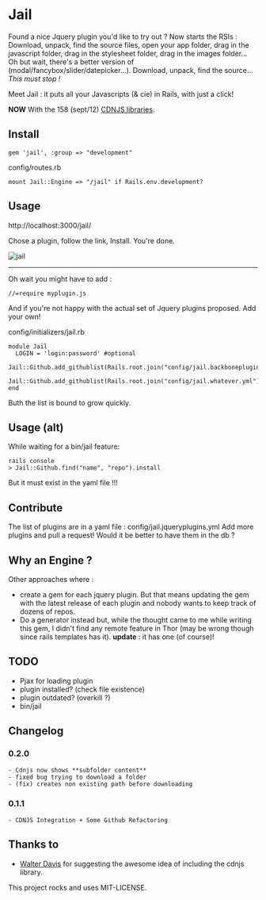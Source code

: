 # Jail

Found a nice Jquery plugin you'd like to try out ? Now starts the RSIs :
Download, unpack, find the source files, open your app folder, drag in the javascript folder, drag in the stylesheet folder, drag in the images folder...  Oh but wait, there's a better version of (modal/fancybox/slider/datepicker...). Download, unpack, find the source... _This must stop !_

Meet Jail : it puts all your Javascripts (& cie) in Rails, with just a click!

**NOW** With the 158 (sept/12) [CDNJS libraries](/cdnjs/cdnjs).

## Install

    gem 'jail', :group => "development"

config/routes.rb

    mount Jail::Engine => "/jail" if Rails.env.development?

## Usage

http://localhost:3000/jail/

Chose a plugin, follow the link, Install. You're done.


![jail](/charly/jail/raw/master/jail.png)

---

Oh wait you might have to add :

    //=require myplugin.js

And if you're not happy with the actual set of Jquery plugins proposed. Add your own!

config/initializers/jail.rb

    module Jail
      LOGIN = 'login:password' #optional
      Jail::Github.add_githublist(Rails.root.join("config/jail.backboneplugins.yml"))
      Jail::Github.add_githublist(Rails.root.join("config/jail.whatever.yml"))
    end

Buth the list is bound to grow quickly.

## Usage (alt)

While waiting for a bin/jail feature:

    rails console
    > Jail::Github.find("name", "repo").install

But it must exist in the yaml file !!!

## Contribute

The list of plugins are in a yaml file : config/jail.jqueryplugins.yml
Add more plugins and pull a request!
Would it be better to have them in the db ?


## Why an Engine ?

Other approaches where : 
  - create a gem for each jquery plugin. But that means updating the gem with the latest release of each plugin and nobody wants to keep track of dozens of repos. 
  - Do a generator instead but, while the thought came to me while writing this gem, I didn't find any remote feature in Thor (may be wrong though since rails templates has it). **update** : it has one (of course)!

## TODO

  - Pjax for loading plugin
  - plugin installed? (check file existence)
  - plugin outdated? (overkill ?)
  - bin/jail

## Changelog

  ### 0.2.0

    - Cdnjs now shows **subfolder content**
    - fixed bug trying to download a folder
    - (fix) creates non existing path before downloading

  ### 0.1.1
  
    - CDNJS Integration + Some Github Refactoring

## Thanks to

- [Walter Davis](/walterdavis) for suggesting the awesome idea of including the cdnjs library.

This project rocks and uses MIT-LICENSE.

